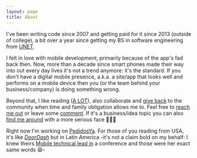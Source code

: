```yaml
---
layout: page
title: About
---
```


I've been writing code since 2007 and getting paid for it since 2013 (outside of college), 
a bit over a year since getting my BS in software engineering from [UNET](http://www.unet.edu.ve/).

I felt in love with mobile development, primarily because of the app's fad back then. Now, 
more than a decade since smart phones made their way into out every day lives it's not a trend
anymore: it's the standard. If you don't have a digital mobile presence, a.k.a. a site/app that looks
well and performs on a mobile device then you (or the team behind your business/company) is doing
something wrong.

Beyond that, I like reading ([A LOT](https://www.goodreads.com/user/show/95758480-mauricio-chirino)), 
also collaborate and [give back](https://stackoverflow.com/users/2376336/mauricio-chirino) 
to the community when time and family obligation allows me to. Feel free to 
[reach me out](https://github.com/mchirino89) or leave some [comment](https://twitter.com/Chirino89M). If it's a business/idea topic you can also [find me around](https://www.linkedin.com/in/mauriciochirino/)
with a more serious face 👨🏽‍💻

Right now I'm working on [PedidosYa](https://www.pedidosya.com/). For those of you reading from USA,
it's like [_DoorDash_](https://www.doordash.com/en-US) but in Latin America -it's not a claim bold 
on my behalf: I knew theirs [Mobile technical lead in](https://www.linkedin.com/in/laurodriguez7/) a conference and those were her exact 
same words 😄-